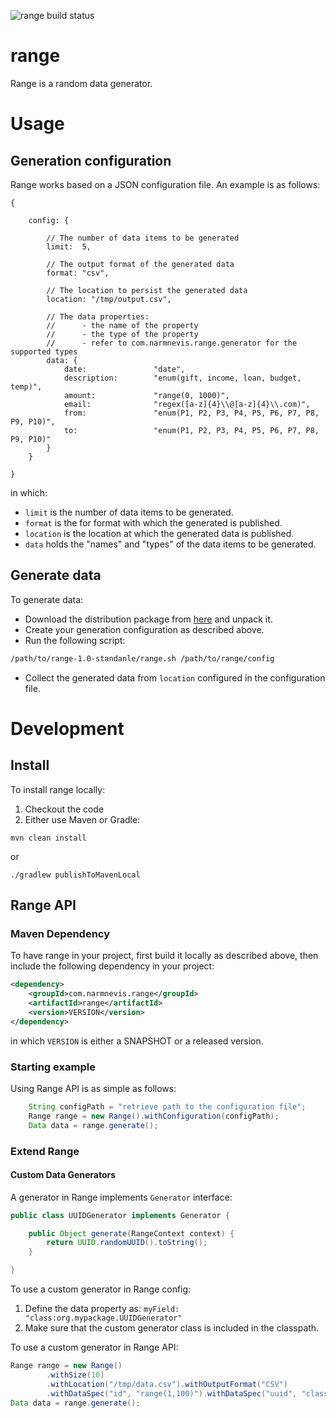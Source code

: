 ![range build status](https://circleci.com/gh/Narmnevis/range.svg?style=shield&circle-token=03b68b3d9ef88eccca22dc5314c98c506fd24039 "range build status")

# range

Range is a random data generator.

# Usage

## Generation configuration

Range works based on a JSON configuration file. An example is as follows:

```
{

	config: {
	
		// The number of data items to be generated
		limit:	5,
		
		// The output format of the generated data
		format:	"csv",
		
		// The location to persist the generated data
		location: "/tmp/output.csv",
		
		// The data properties:
		//		- the name of the property
		//		- the type of the property
		// 		- refer to com.narmnevis.range.generator for the supported types
		data: {
			date:				"date",
			description:		"enum(gift, income, loan, budget, temp)",
			amount:				"range(0, 1000)",
			email:				"regex([a-z]{4}\\@[a-z]{4}\\.com)",
			from:				"enum(P1, P2, P3, P4, P5, P6, P7, P8, P9, P10)",
			to:					"enum(P1, P2, P3, P4, P5, P6, P7, P8, P9, P10)"
		}
	}

}
```

in which:

* `limit` is the number of data items to be generated.
* `format` is the for format with which the generated is published.
* `location` is the location at which the generated data is published.
* `data` holds the "names" and "types" of the data items to be generated.
 
## Generate data

To generate data:

* Download the distribution package from [here][v1] and unpack it.
* Create your generation configuration as described above.
* Run the following script:

```bash
/path/to/range-1.0-standanle/range.sh /path/to/range/config
```
* Collect the generated data from `location` configured in the configuration file.


# Development

## Install

To install range locally:

1. Checkout the code
2. Either use Maven or Gradle:

```
mvn clean install
```
or 
```
./gradlew publishToMavenLocal
```

## Range API

### Maven Dependency

To have range in your project, first build it locally as described above, then include the following dependency in your project:

```xml
<dependency>
	<groupId>com.narmnevis.range</groupId>
	<artifactId>range</artifactId>
	<version>VERSION</version>
</dependency>
```

in which `VERSION` is either a SNAPSHOT or a released version.

### Starting example

Using Range API is as simple as follows: 

```java
    String configPath = "retrieve path to the configuration file";
    Range range = new Range().withConfiguration(configPath);
    Data data = range.generate();
```

### Extend Range

#### Custom Data Generators

A generator in Range implements `Generator` interface:

```java
public class UUIDGenerator implements Generator {

	public Object generate(RangeContext context) {
		return UUID.randomUUID().toString();
	}

}
```

To use a custom generator in Range config:

1. Define the data property as:
```myField:	"class:org.mypackage.UUIDGenerator"```
2. Make sure that the custom generator class is included in the classpath.

To use a custom generator in Range API:

```java 
Range range = new Range()
		.withSize(10)
		.withLocation("/tmp/data.csv").withOutputFormat("CSV")
		.withDataSpec("id", "range(1,100)").withDataSpec("uuid", "class:org.package.UUIDGenerator");
Data data = range.generate();
```



[v1]: http://github.com/Narmnevis/range/releases/download/range-1.2/range-1.2-standalone.zip
